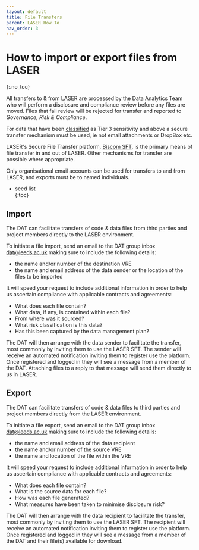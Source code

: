 ```yaml
---
layout: default
title: File Transfers
parent: LASER How To
nav_order: 3
---
```


# How to import or export files from LASER
{:.no_toc}

All transfers to & from LASER are processed by the Data Analytics Team who will perform a disclosure and compliance review before any files are moved. Files that fail review will be rejected for transfer and reported to _Governance, Risk & Compliance_.  

For data that have been [classified](../laser_info/tiering.md) as Tier 3 sensitivity and above a secure transfer mechanism must be used, ie not email attachments or DropBox etc.  

LASER's Secure File Transfer platform, [Biscom SFT](https://laser-sft.leeds.ac.uk/sft), is the primary means of file transfer in and out of LASER. Other mechanisms for transfer are possible where appropriate.  

Only organisational email accounts can be used for transfers to and from LASER, and exports must be to named individuals.  

* seed list  
{:toc}

## Import

The DAT can facilitate transfers of code & data files from third parties and project members directly to the LASER environment.  

To initiate a file import, send an email to the DAT group inbox [dat@leeds.ac.uk](mailto:dat@leeds.ac.uk) making sure to include the following details:
- the name and/or number of the destination VRE 
- the name and email address of the data sender or the location of the files to be imported

It will speed your request to include additional information in order to help us ascertain compliance with applicable contracts and agreements:  
- What does each file contain?  
- What data, if any, is contained within each file?  
- From where was it sourced?  
- What risk classification is this data?  
- Has this been captured by the data management plan?  

The DAT will then arrange with the data sender to facilitate the transfer, most commonly by inviting them to use the LASER SFT. The sender will receive an automated notification inviting them to register use the platform. Once registered and logged in they will see a message from a member of the DAT. Attaching files to a reply to that message will send them directly to us in LASER.  


## Export

The DAT can facilitate transfers of code & data files to third parties and project members directly from the LASER environment.  

To initiate a file export, send an email to the DAT group inbox [dat@leeds.ac.uk](mailto:dat@leeds.ac.uk) making sure to include the following details:
- the name and email address of the data recipient
- the name and/or number of the source VRE 
- the name and location of the file within the VRE

It will speed your request to include additional information in order to help us ascertain compliance with applicable contracts and agreements:  
   - What does each file contain?  
   - What is the source data for each file?  
   - How was each file generated?  
   - What measures have been taken to minimise disclosure risk?  

The DAT will then arrange with the data recipient to facilitate the transfer, most commonly by inviting them to use the LASER SFT. The recipient will receive an automated notification inviting them to register use the platform. Once registered and logged in they will see a message from a member of the DAT and their file(s) available for download.  
